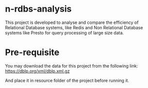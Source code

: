 # n-rdbs-analysis

This project is developed to analyse and compare the efficiency of 
Relational Database systems, like Redis and Non Relational Database
systems like Presto for query processing of large size data.


# Pre-requisite
You may download the data for this project from the following link:
https://dblp.org/xml/dblp.xml.gz

And place it in resource folder of the project before running it.